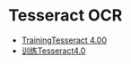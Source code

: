 # Tesseract OCR

* [TrainingTesseract 4.00](https://github.com/tesseract-ocr/tesseract/wiki/TrainingTesseract-4.00)
* [训练Tesseract4.0](https://ivanzz1001.github.io/records/post/ocr/2017/09/18/tesseract-training)
